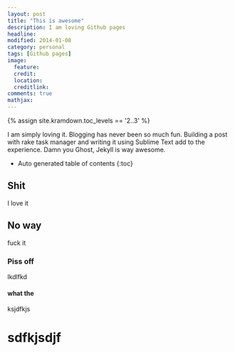 ```yaml
---
layout: post
title: "This is awesome"
description: I am loving Github pages
headline: 
modified: 2014-01-08
category: personal
tags: [Github pages]
image: 
  feature: 
  credit: 
  location: 
  creditlink: 
comments: true
mathjax: 
---
```

{% assign site.kramdown.toc_levels == '2..3' %}

I am simply loving it. Blogging has never been so much fun. Building a post with rake task manager and writing it using Sublime Text add to the experience. Damn you Ghost, Jekyll is way awesome.



*  Auto generated table of contents
{:toc}

## Shit

I love it

## No way

fuck it

### Piss off

lkdlfkd

#### what the 

ksjdfkjs

# sdfkjsdjf
